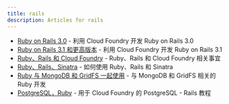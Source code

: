 ```yaml
---
title: rails
description: Articles for rails
---
```


* [Ruby on Rails 3.0](/frameworks/ruby/rails-3-0.html) - 利用 Cloud Foundry 开发 Ruby on Rails 3.0
* [Ruby on Rails 3.1 和更高版本](/frameworks/ruby/rails-3-1.html) - 利用 Cloud Foundry 开发 Ruby on Rails 3.1
* [Ruby、Rails 和 Cloud Foundry](/frameworks/ruby/ruby-cf.html) - Ruby、Rails 和 Cloud Foundry 相关事宜
* [Ruby、Rails、Sinatra](/frameworks/ruby/ruby-rails-sinatra.html) - 如何使用 Ruby、Rails 和 Sinatra
* [Ruby 与 MongoDB 和 GridFS 一起使用](/services/mongodb/ruby-mongodb-gridfs.html) - 与 MongoDB 和 GridFS 相关的 Ruby 开发
* [PostgreSQL，Ruby](/services/postgres/postgres-ruby.html) - 用于 Cloud Foundry 的 PostgreSQL - Rails 教程
